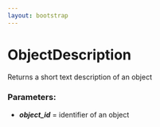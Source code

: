 ```yaml
---
layout: bootstrap
---
```


# ObjectDescription

Returns a short text description of an object
        

### Parameters:

- ***object_id*** = identifier of an object
        


